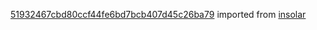 [51932467cbd80ccf44fe6bd7bcb407d45c26ba79](https://github.com/insolar/insolar/commit/51932467cbd80ccf44fe6bd7bcb407d45c26ba79) imported from [insolar](https://github.com/insolar/insolar)
